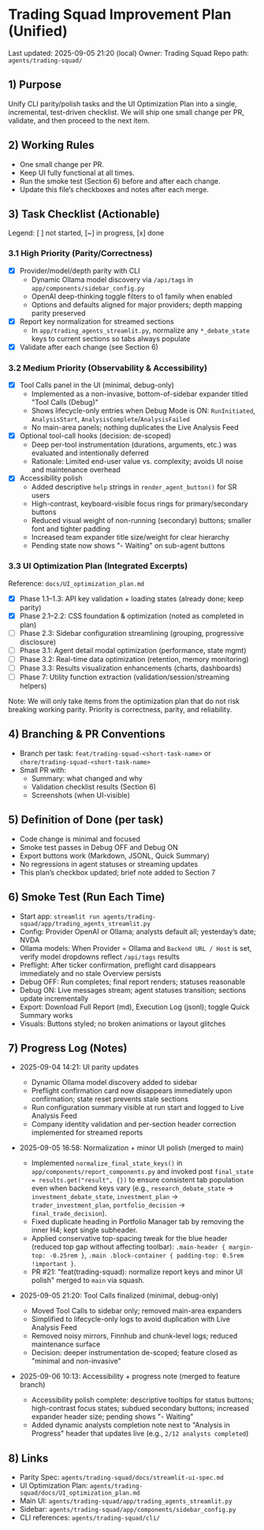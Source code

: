 # Trading Squad Improvement Plan (Unified)

Last updated: 2025-09-05 21:20 (local)
Owner: Trading Squad
Repo path: `agents/trading-squad/`

## 1) Purpose

Unify CLI parity/polish tasks and the UI Optimization Plan into a single, incremental, test-driven checklist. We will ship one small change per PR, validate, and then proceed to the next item.

## 2) Working Rules

- One small change per PR.
- Keep UI fully functional at all times.
- Run the smoke test (Section 6) before and after each change.
- Update this file’s checkboxes and notes after each merge.

## 3) Task Checklist (Actionable)

Legend: [ ] not started, [~] in progress, [x] done

### 3.1 High Priority (Parity/Correctness)
- [x] Provider/model/depth parity with CLI
  - Dynamic Ollama model discovery via `/api/tags` in `app/components/sidebar_config.py`
  - OpenAI deep-thinking toggle filters to o1 family when enabled
  - Options and defaults aligned for major providers; depth mapping parity preserved
- [x] Report key normalization for streamed sections
  - In `app/trading_agents_streamlit.py`, normalize any `*_debate_state` keys to current sections so tabs always populate
- [x] Validate after each change (see Section 6)

### 3.2 Medium Priority (Observability & Accessibility)
- [x] Tool Calls panel in the UI (minimal, debug-only)
  - Implemented as a non-invasive, bottom-of-sidebar expander titled "Tool Calls (Debug)"
  - Shows lifecycle-only entries when Debug Mode is ON: `RunInitiated`, `AnalysisStart`, `AnalysisComplete`/`AnalysisFailed`
  - No main-area panels; nothing duplicates the Live Analysis Feed
- [x] Optional tool-call hooks (decision: de-scoped)
  - Deep per-tool instrumentation (durations, arguments, etc.) was evaluated and intentionally deferred
  - Rationale: Limited end-user value vs. complexity; avoids UI noise and maintenance overhead
- [x] Accessibility polish
  - Added descriptive `help` strings in `render_agent_button()` for SR users
  - High-contrast, keyboard-visible focus rings for primary/secondary buttons
  - Reduced visual weight of non-running (secondary) buttons; smaller font and tighter padding
  - Increased team expander title size/weight for clear hierarchy
  - Pending state now shows "- Waiting" on sub-agent buttons

### 3.3 UI Optimization Plan (Integrated Excerpts)

Reference: `docs/UI_optimization_plan.md`

- [x] Phase 1.1–1.3: API key validation + loading states (already done; keep parity)
- [x] Phase 2.1–2.2: CSS foundation & optimization (noted as completed in plan)
- [ ] Phase 2.3: Sidebar configuration streamlining (grouping, progressive disclosure)
- [ ] Phase 3.1: Agent detail modal optimization (performance, state mgmt)
- [ ] Phase 3.2: Real-time data optimization (retention, memory monitoring)
- [ ] Phase 3.3: Results visualization enhancements (charts, dashboards)
- [ ] Phase 7: Utility function extraction (validation/session/streaming helpers)

Note: We will only take items from the optimization plan that do not risk breaking working parity. Priority is correctness, parity, and reliability.

## 4) Branching & PR Conventions

- Branch per task: `feat/trading-squad-<short-task-name>` or `chore/trading-squad-<short-task-name>`
- Small PR with:
  - Summary: what changed and why
  - Validation checklist results (Section 6)
  - Screenshots (when UI-visible)

## 5) Definition of Done (per task)

- Code change is minimal and focused
- Smoke test passes in Debug OFF and Debug ON
- Export buttons work (Markdown, JSONL, Quick Summary)
- No regressions in agent statuses or streaming updates
- This plan’s checkbox updated; brief note added to Section 7

## 6) Smoke Test (Run Each Time)

- Start app: `streamlit run agents/trading-squad/app/trading_agents_streamlit.py`
- Config: Provider OpenAI or Ollama; analysts default all; yesterday’s date; NVDA
- Ollama models: When Provider = Ollama and `Backend URL / Host` is set, verify model dropdowns reflect `/api/tags` results
- Preflight: After ticker confirmation, preflight card disappears immediately and no stale Overview persists
- Debug OFF: Run completes; final report renders; statuses reasonable
- Debug ON: Live messages stream; agent statuses transition; sections update incrementally
- Export: Download Full Report (md), Execution Log (jsonl); toggle Quick Summary works
- Visuals: Buttons styled; no broken animations or layout glitches

## 7) Progress Log (Notes)

- 2025-09-04 14:21: UI parity updates
  - Dynamic Ollama model discovery added to sidebar
  - Preflight confirmation card now disappears immediately upon confirmation; state reset prevents stale sections
  - Run configuration summary visible at run start and logged to Live Analysis Feed
  - Company identity validation and per-section header correction implemented for streamed reports

- 2025-09-05 16:58: Normalization + minor UI polish (merged to main)
  - Implemented `normalize_final_state_keys()` in `app/components/report_components.py` and invoked post `final_state = results.get("result", {})` to ensure consistent tab population even when backend keys vary (e.g., `research_debate_state` → `investment_debate_state`, `investment_plan` → `trader_investment_plan`, `portfolio_decision` → `final_trade_decision`).
  - Fixed duplicate heading in Portfolio Manager tab by removing the inner H4; kept single subheader.
  - Applied conservative top-spacing tweak for the blue header (reduced top gap without affecting toolbar): `.main-header { margin-top: -0.25rem }`, `.main .block-container { padding-top: 0.5rem !important }`.
  - PR #21: "feat(trading-squad): normalize report keys and minor UI polish" merged to `main` via squash.

- 2025-09-05 21:20: Tool Calls finalized (minimal, debug-only)
  - Moved Tool Calls to sidebar only; removed main-area expanders
  - Simplified to lifecycle-only logs to avoid duplication with Live Analysis Feed
  - Removed noisy mirrors, Finnhub and chunk-level logs; reduced maintenance surface
  - Decision: deeper instrumentation de-scoped; feature closed as "minimal and non-invasive"

- 2025-09-06 10:13: Accessibility + progress note (merged to feature branch)
  - Accessibility polish complete: descriptive tooltips for status buttons; high-contrast focus states; subdued secondary buttons; increased expander header size; pending shows "- Waiting"
  - Added dynamic analysts completion note next to "Analysis in Progress" header that updates live (e.g., `2/12 analysts completed`)

## 8) Links

- Parity Spec: `agents/trading-squad/docs/streamlit-ui-spec.md`
- UI Optimization Plan: `agents/trading-squad/docs/UI_optimization_plan.md`
- Main UI: `agents/trading-squad/app/trading_agents_streamlit.py`
- Sidebar: `agents/trading-squad/app/components/sidebar_config.py`
- CLI references: `agents/trading-squad/cli/`

